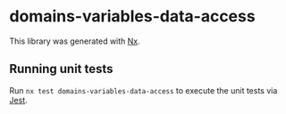 # domains-variables-data-access

This library was generated with [Nx](https://nx.dev).

## Running unit tests

Run `nx test domains-variables-data-access` to execute the unit tests via [Jest](https://jestjs.io).
